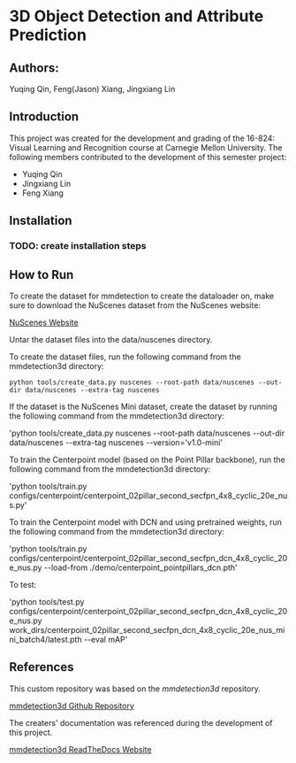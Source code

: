 # 3D Object Detection and Attribute Prediction

## Authors:
Yuqing Qin, Feng(Jason) Xiang, Jingxiang Lin

## Introduction

This project was created for the development and grading of the 16-824: Visual Learning and Recognition course at Carnegie Mellon University. The following members contributed to the development of this semester project:

* Yuqing Qin
* Jingxiang Lin
* Feng Xiang

## Installation

### TODO: create installation steps

## How to Run

To create the dataset for mmdetection to create the dataloader on, make sure to download the NuScenes dataset from the NuScenes website:

[NuScenes Website](https://www.nuscenes.org)

Untar the dataset files into the data/nuscenes directory.

To create the dataset files, run the following command from the mmdetection3d directory:

```python tools/create_data.py nuscenes --root-path data/nuscenes --out-dir data/nuscenes --extra-tag nuscenes```

If the dataset is the NuScenes Mini dataset, create the dataset by running the following command from the mmdetection3d directory:

'python tools/create_data.py nuscenes --root-path data/nuscenes --out-dir data/nuscenes --extra-tag nuscenes --version='v1.0-mini'

To train the Centerpoint model (based on the Point Pillar backbone), run the following command from the mmdetection3d directory:

'python tools/train.py configs/centerpoint/centerpoint_02pillar_second_secfpn_4x8_cyclic_20e_nus.py'

To train the Centerpoint model with DCN and using pretrained weights, run the following command from the mmdetection3d directory:

'python tools/train.py configs/centerpoint/centerpoint_02pillar_second_secfpn_dcn_4x8_cyclic_20e_nus.py --load-from ./demo/centerpoint_pointpillars_dcn.pth'

To test:

'python tools/test.py configs/centerpoint/centerpoint_02pillar_second_secfpn_dcn_4x8_cyclic_20e_nus.py work_dirs/centerpoint_02pillar_second_secfpn_dcn_4x8_cyclic_20e_nus_mini_batch4/latest.pth --eval mAP'


## References

This custom repository was based on the *mmdetection3d* repository.

[mmdetection3d Github Repository](https://github.com/open-mmlab/mmdetection3d)

The creaters' documentation was referenced during the development of this project.

[mmdetection3d ReadTheDocs Website](https://mmdetection3d.readthedocs.io/en/latest/getting_started.html)
